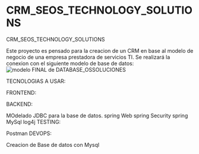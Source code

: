 # CRM_SEOS_TECHNOLOGY_SOLUTIONS
CRM_SEOS_TECHNOLOGY_SOLUTIONS

Este proyecto es pensado para la creacion de un CRM en base al modelo de negocio de una empresa prestadora de servicios TI. Se realizará la conexion con el siguiente modelo de base de datos:
![modelo FINAL de DATABASE_OSSOLUCIONES](https://github.com/OSNAIDER2022/CRM_OSSOLUCIONES/assets/105904620/a8a3017a-0ccc-4357-8fc5-562e1466e17b)

TECNOLOGIAS A USAR:

FRONTEND:

BACKEND:

MOdelado JDBC para la base de datos.
spring Web
spring Security
spring MySql
log4j
TESTING:

Postman
DEVOPS:

Creacion de Base de datos con Mysql
